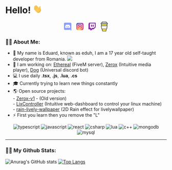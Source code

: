 # Hello! <img src="https://github.com/ABSphreak/ABSphreak/blob/master/gifs/Hi.gif?raw=true" width="29px">
<p align="center">
<a href="https://discord.gg/WyG37gWjcU" target="blank"><img align="center" src="discord.svg" alt="discord" height="30" width="30" /></a>&nbsp;
<a href="https://instagram.com/eduh__" target="blank"><img align="center" src="instagram.svg" alt="instagram" height="30" width="30" /></a>&nbsp;
<a href="https://www.twitch.tv/eduhdev12" target="blank"><img align="center" src="twitch.svg" alt="twtich" height="30" width="30" /></a>&nbsp;
<a href="https://www.buymeacoffee.com/eduh"><img align="center" alt="Buy me a Coffee" width="30px" src="buymeacoffee.svg" /></a>
</p>

### 👨‍💻 About Me:
- 🏦 My name is Eduard, known as eduh, I am a 17 year old self-taught developer from Romania. 
      <img src="https://media.giphy.com/media/WUlplcMpOCEmTGBtBW/giphy.gif" width="30">
- 💼 I am working on: [Ethereal]("") (FiveM server), [Zerox]("") (Intuitive media player), [Dog](https://top.gg/bot/765229559305732096) (Universal discord bot) 
- 💻 I use daily **.tsx**, **.js**, **.lua**, **.cs**
- 🎓 Currently trying to learn new things constantly
- 🌎 Open source projects: <br/>
      - [Zerox-v1](https://github.com/eduhdev12/Zerox-Media-Player) - (Old version) <br/>
      - [LixController](https://github.com/eduhdev12/LixController) (Intuitive web-dashboard to control your linux machine) <br/>
      - [rain-lively-wallpaper](https://github.com/eduhdev12/rain-lively-wallpaper) (2D Rain effect for livelywallpaper)
- ⚡ First you learn then you remove the "L"

<p align="center">
      <img src="https://www.vectorlogo.zone/logos/typescriptlang/typescriptlang-icon.svg" alt="typescript" width="30" height="30"/> 
      <img src="https://upload.vectorlogo.zone/logos/javascript/images/239ec8a4-163e-4792-83b6-3f6d96911757.svg" alt="javascript" width="30" height="30"/> 
      <img src="https://www.vectorlogo.zone/logos/reactjs/reactjs-icon.svg" alt="react" width="30" height="30"/> 
      <img src="https://cdn.icon-icons.com/icons2/2415/PNG/512/csharp_original_logo_icon_146578.png" alt="csharp" width="30" height="30"/>
      <img src="https://www.vectorlogo.zone/logos/lua/lua-icon.svg" alt="lua" width="30" height="30"/> 
      <img src="https://img.icons8.com/color/452/c-plus-plus-logo.png" alt="c++" width="30" height="30"/> 
      <img src="https://www.vectorlogo.zone/logos/mongodb/mongodb-icon.svg" alt="mongodb" width="30" height="30"/> 
      <img src="https://www.vectorlogo.zone/logos/mysql/mysql-ar21.svg" alt="mysql" width="50" height="30"/> 
</p>

---
### 🐱‍👤 My Github Stats:
![Anurag's GitHub stats](https://github-readme-stats.vercel.app/api?username=eduhdev12&show_icons=true&theme=merko&hide=contribs,prs)
[![Top Langs](https://github-readme-stats.vercel.app/api/top-langs/?username=eduhdev12&layout=compact&theme=merko)](https://github.com/anuraghazra/github-readme-stats)
